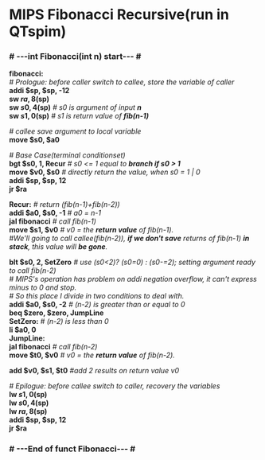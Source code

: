 # MIPS Fibonacci Recursive(run in QTspim)
### \# ---int Fibonacci(int n) start--- \#  
**fibonacci:**  
_\# Prologue: before caller switch to callee, store the variable of caller_   
 **addi $sp, $sp, -12**  
 **sw $ra, 8($sp)**  
 **sw $s0, 4($sp)** _\# s0 is argument of input **n**_  
 **sw $s1, 0($sp)** _\# s1 is return value of **fib(n-1)**_  
 
_\# callee save argument to local variable_    
 **move $s0, $a0**
  
_\# Base Case(terminal conditionset)_  
 **bgt $s0, 1, Recur** _\# s0 <= 1 equal to **branch if s0 > 1**_    
 **move $v0, $s0** _\# directly return the value, when s0 = 1 | 0_   
 **addi $sp, $sp, 12**  
 **jr $ra**  
  
**Recur:** _\# return (fib(n-1)+fib(n-2))_  
 **addi $a0, $s0, -1** _\# a0 = n-1_  
 **jal fibonacci** _\# call fib(n-1)_  
 **move $s1, $v0** _\# v0 = the **return value** of fib(n-1)._  
_\#We'll going to call callee(fib(n-2)), **if we don't save** returns of fib(n-1) **in stack**, this value will **be gone**._     
 
 **blt $s0, 2, SetZero** _\# use (s0<2)? (s0=0) : (s0-=2); setting argument ready to call fib(n-2)_  
_\# MIPS's operation has problem on addi negation overflow, it can't express minus to 0 and stop._  
_\# So this place I divide in two conditions to deal with._    
 **addi $a0, $s0, -2** _\# (n-2) is greater than or equal to 0_  
 **beq $zero, $zero, JumpLine**   
 **SetZero:** _\# (n-2) is less than 0_  
 **li $a0, 0**  
 **JumpLine:**  
 **jal fibonacci** _\# call fib(n-2)_  
 **move $t0, $v0** _\# v0 = the **return value** of fib(n-2)._    
 
 **add $v0, $s1, $t0** _\#add 2 results on return value v0_ 
 
_\# Epilogue: before callee switch to caller, recovery the variables_  
 **lw $s1, 0($sp)**  
 **lw $s0, 4($sp)**  
 **lw $ra, 8($sp)**  
 **addi $sp, $sp, 12**  
 **jr $ra**  
### \# ---End of funct Fibonacci--- \# 